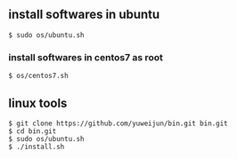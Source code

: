 ## install softwares in ubuntu

    $ sudo os/ubuntu.sh

### install softwares in centos7 as root

    $ os/centos7.sh

## linux tools

    $ git clone https://github.com/yuweijun/bin.git bin.git
    $ cd bin.git
    $ sudo os/ubuntu.sh
    $ ./install.sh

